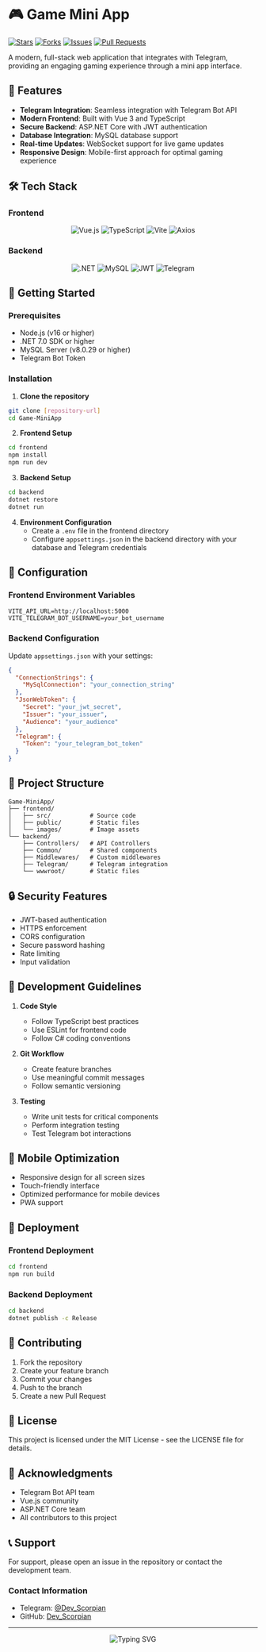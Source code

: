 # 🎮 Game Mini App

[![Stars](https://img.shields.io/github/stars/Dev_Scorpian/Game-MiniApp?style=social)](https://github.com/Dev_Scorpian/Game-MiniApp/stargazers)
[![Forks](https://img.shields.io/github/forks/Dev_Scorpian/Game-MiniApp?style=social)](https://github.com/Dev_Scorpian/Game-MiniApp/network/members)
[![Issues](https://img.shields.io/github/issues/Dev_Scorpian/Game-MiniApp)](https://github.com/Dev_Scorpian/Game-MiniApp/issues)
[![Pull Requests](https://img.shields.io/github/issues-pr/Dev_Scorpian/Game-MiniApp)](https://github.com/Dev_Scorpian/Game-MiniApp/pulls)

A modern, full-stack web application that integrates with Telegram, providing an engaging gaming experience through a mini app interface.

## 🌟 Features

- **Telegram Integration**: Seamless integration with Telegram Bot API
- **Modern Frontend**: Built with Vue 3 and TypeScript
- **Secure Backend**: ASP.NET Core with JWT authentication
- **Database Integration**: MySQL database support
- **Real-time Updates**: WebSocket support for live game updates
- **Responsive Design**: Mobile-first approach for optimal gaming experience

## 🛠️ Tech Stack

### Frontend
<div align="center">
  <img src="https://img.shields.io/badge/Vue.js-3.4.21-4FC08D?style=for-the-badge&logo=vue.js" alt="Vue.js">
  <img src="https://img.shields.io/badge/TypeScript-5.4.0-3178C6?style=for-the-badge&logo=typescript" alt="TypeScript">
  <img src="https://img.shields.io/badge/Vite-5.1.6-646CFF?style=for-the-badge&logo=vite" alt="Vite">
  <img src="https://img.shields.io/badge/Axios-1.6.8-5A29E4?style=for-the-badge&logo=axios" alt="Axios">
</div>

### Backend
<div align="center">
  <img src="https://img.shields.io/badge/.NET-7.0-512BD4?style=for-the-badge&logo=.net" alt=".NET">
  <img src="https://img.shields.io/badge/MySQL-8.0.29-4479A1?style=for-the-badge&logo=mysql" alt="MySQL">
  <img src="https://img.shields.io/badge/JWT-000000?style=for-the-badge&logo=jsonwebtokens" alt="JWT">
  <img src="https://img.shields.io/badge/Telegram-26A5E4?style=for-the-badge&logo=telegram" alt="Telegram">
</div>

## 🚀 Getting Started

### Prerequisites
- Node.js (v16 or higher)
- .NET 7.0 SDK or higher
- MySQL Server (v8.0.29 or higher)
- Telegram Bot Token

### Installation

1. **Clone the repository**
```bash
git clone [repository-url]
cd Game-MiniApp
```

2. **Frontend Setup**
```bash
cd frontend
npm install
npm run dev
```

3. **Backend Setup**
```bash
cd backend
dotnet restore
dotnet run
```

4. **Environment Configuration**
   - Create a `.env` file in the frontend directory
   - Configure `appsettings.json` in the backend directory with your database and Telegram credentials

## 🔧 Configuration

### Frontend Environment Variables
```env
VITE_API_URL=http://localhost:5000
VITE_TELEGRAM_BOT_USERNAME=your_bot_username
```

### Backend Configuration
Update `appsettings.json` with your settings:
```json
{
  "ConnectionStrings": {
    "MySqlConnection": "your_connection_string"
  },
  "JsonWebToken": {
    "Secret": "your_jwt_secret",
    "Issuer": "your_issuer",
    "Audience": "your_audience"
  },
  "Telegram": {
    "Token": "your_telegram_bot_token"
  }
}
```

## 📁 Project Structure

```
Game-MiniApp/
├── frontend/
│   ├── src/           # Source code
│   ├── public/        # Static files
│   └── images/        # Image assets
└── backend/
    ├── Controllers/   # API Controllers
    ├── Common/        # Shared components
    ├── Middlewares/   # Custom middlewares
    ├── Telegram/      # Telegram integration
    └── wwwroot/       # Static files
```

## 🔒 Security Features

- JWT-based authentication
- HTTPS enforcement
- CORS configuration
- Secure password hashing
- Rate limiting
- Input validation

## 🎯 Development Guidelines

1. **Code Style**
   - Follow TypeScript best practices
   - Use ESLint for frontend code
   - Follow C# coding conventions

2. **Git Workflow**
   - Create feature branches
   - Use meaningful commit messages
   - Follow semantic versioning

3. **Testing**
   - Write unit tests for critical components
   - Perform integration testing
   - Test Telegram bot interactions

## 📱 Mobile Optimization

- Responsive design for all screen sizes
- Touch-friendly interface
- Optimized performance for mobile devices
- PWA support

## 🔄 Deployment

### Frontend Deployment
```bash
cd frontend
npm run build
```

### Backend Deployment
```bash
cd backend
dotnet publish -c Release
```

## 🤝 Contributing

1. Fork the repository
2. Create your feature branch
3. Commit your changes
4. Push to the branch
5. Create a new Pull Request

## 📄 License

This project is licensed under the MIT License - see the LICENSE file for details.

## 🙏 Acknowledgments

- Telegram Bot API team
- Vue.js community
- ASP.NET Core team
- All contributors to this project

## 📞 Support

For support, please open an issue in the repository or contact the development team.

### Contact Information
- Telegram: [@Dev_Scorpian](https://t.me/Dev_Scorpian)
- GitHub: [Dev_Scorpian](https://github.com/Dev_Scorpian)

---

<div align="center">
  <img src="https://readme-typing-svg.herokuapp.com?font=Fira+Code&pause=1000&color=2D9EF7&center=true&vCenter=true&width=435&lines=Made+with+%E2%9D%A4%EF%B8%8F+by+Mahyar+Mortezaei" alt="Typing SVG" />
</div>
